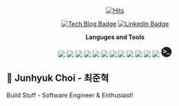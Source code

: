 <div align=center>

[![Hits](https://hits.seeyoufarm.com/api/count/incr/badge.svg?url=https%3A%2F%2Fgithub.com%2Fhshine1226%2Fhit-counter)](https://hits.seeyoufarm.com)
  
</div>

<div align=center>
  
[![Tech Blog Badge](http://img.shields.io/badge/-Tech%20blog-000000?style=flat-square&logo=Medium&link=https://medium.com/@hshine1226)](https://medium.com/@hshine1226) [![Linkedin Badge](https://img.shields.io/badge/-LinkedIn-blue?style=flat-square&logo=Linkedin&logoColor=white&link=https://www.linkedin.com/in/junhyuk-choi-2814071aa/)](https://www.linkedin.com/in/junhyuk-choi-2814071aa/)

</div>

<div align=center>
  
**Languges and Tools**
  
</div>

<div align=center>
<code><img height="25" src="https://user-images.githubusercontent.com/47877911/88287732-af825c80-cd2d-11ea-9a56-bf85549e3fc4.png"></code> <!--JavaScript-->
<code><img height="25" src="https://user-images.githubusercontent.com/31975706/125539966-366c5fde-5861-418c-8665-54fb0cbda823.png"></code> <!--TypeScript-->
<code><img height="25" src="https://user-images.githubusercontent.com/47877911/88288767-33891400-cd2f-11ea-81cd-b6a089ab4a24.png"></code> <!--ES6-->
<code><img height="25" src="https://user-images.githubusercontent.com/31975706/112001023-e1b8b800-8b61-11eb-9608-d8a77c360028.png"></code> <!--NodeJS--> 
<code><img height="25" src="https://user-images.githubusercontent.com/31975706/122644444-213a7480-d150-11eb-921d-a5d238f7c6b7.png"></code> <!--NestJS--> 
<code><img height="25" src="https://user-images.githubusercontent.com/31975706/111999911-c8fbd280-8b60-11eb-8c69-75908f2aec1e.png"></code> <!--Python-->
<code><img height="25" src="https://user-images.githubusercontent.com/47877911/88288497-d42b0400-cd2e-11ea-819f-e2fa50f5e60b.png"></code> <!--MongoDB-->
<code><img height="25" src="https://user-images.githubusercontent.com/31975706/111998418-52aaa080-8b5f-11eb-889f-ca72d5357b0e.png"></code> <!--Postgresql-->
<code><img height="25" src="https://user-images.githubusercontent.com/47877911/88288382-aa71dd00-cd2e-11ea-8fc2-a1f7ae93de63.png"></code> <!--React-->
<code><img height="25" src="https://user-images.githubusercontent.com/31975706/111998874-c8af0780-8b5f-11eb-8e14-bad4b5d1030c.png"></code> <!--Docker-->
<code><img height="25" src="https://user-images.githubusercontent.com/31975706/112001500-5e4b9680-8b62-11eb-86b8-0fa19d707251.png"></code> <!--GCP-->
<code><img height="25" src="https://user-images.githubusercontent.com/31975706/120637402-d3641200-c4a9-11eb-83db-fd2f5f8f3353.png"></code> <!--Jenkins-->
<code><img height="25" src="https://raw.githubusercontent.com/github/explore/80688e429a7d4ef2fca1e82350fe8e3517d3494d/topics/terminal/terminal.png"></code> <!--Terminal-->



</div>

## 👦 Junhyuk Choi - 최준혁

Build Stuff - Software Engineer & Enthusiast!
